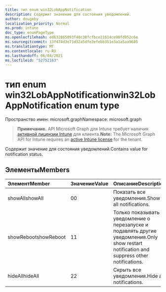 ```yaml
---
title: тип enum win32LobAppNotification
description: Содержит значение для состояния уведомлений.
author: dougeby
localization_priority: Normal
ms.prod: intune
doc_type: enumPageType
ms.openlocfilehash: ed632865093f40c38fcfbce21614ce98fd952c6e
ms.sourcegitcommit: 13f474d3e71d32a5dfe2efebb351e3a1a5aa9685
ms.translationtype: MT
ms.contentlocale: ru-RU
ms.lasthandoff: 06/04/2021
ms.locfileid: "52752163"
---
```

# <a name="win32lobappnotification-enum-type"></a><span data-ttu-id="e6cce-103">тип enum win32LobAppNotification</span><span class="sxs-lookup"><span data-stu-id="e6cce-103">win32LobAppNotification enum type</span></span>

<span data-ttu-id="e6cce-104">Пространство имен: microsoft.graph</span><span class="sxs-lookup"><span data-stu-id="e6cce-104">Namespace: microsoft.graph</span></span>

> <span data-ttu-id="e6cce-105">**Примечание.** API Microsoft Graph для Intune требует наличия [активной лицензии Intune](https://go.microsoft.com/fwlink/?linkid=839381) для клиента.</span><span class="sxs-lookup"><span data-stu-id="e6cce-105">**Note:** The Microsoft Graph API for Intune requires an [active Intune license](https://go.microsoft.com/fwlink/?linkid=839381) for the tenant.</span></span>

<span data-ttu-id="e6cce-106">Содержит значение для состояния уведомлений.</span><span class="sxs-lookup"><span data-stu-id="e6cce-106">Contains value for notification status.</span></span>

## <a name="members"></a><span data-ttu-id="e6cce-107">Элементы</span><span class="sxs-lookup"><span data-stu-id="e6cce-107">Members</span></span>
|<span data-ttu-id="e6cce-108">Элемент</span><span class="sxs-lookup"><span data-stu-id="e6cce-108">Member</span></span>|<span data-ttu-id="e6cce-109">Значение</span><span class="sxs-lookup"><span data-stu-id="e6cce-109">Value</span></span>|<span data-ttu-id="e6cce-110">Описание</span><span class="sxs-lookup"><span data-stu-id="e6cce-110">Description</span></span>|
|:---|:---|:---|
|<span data-ttu-id="e6cce-111">showAll</span><span class="sxs-lookup"><span data-stu-id="e6cce-111">showAll</span></span>|<span data-ttu-id="e6cce-112">0</span><span class="sxs-lookup"><span data-stu-id="e6cce-112">0</span></span>|<span data-ttu-id="e6cce-113">Показать все уведомления.</span><span class="sxs-lookup"><span data-stu-id="e6cce-113">Show all notifications.</span></span>|
|<span data-ttu-id="e6cce-114">showReboot</span><span class="sxs-lookup"><span data-stu-id="e6cce-114">showReboot</span></span>|<span data-ttu-id="e6cce-115">1</span><span class="sxs-lookup"><span data-stu-id="e6cce-115">1</span></span>|<span data-ttu-id="e6cce-116">Только показывать уведомление о перезапуске и подавлять другие уведомления.</span><span class="sxs-lookup"><span data-stu-id="e6cce-116">Only show restart notification and suppress other notifications.</span></span>|
|<span data-ttu-id="e6cce-117">hideAll</span><span class="sxs-lookup"><span data-stu-id="e6cce-117">hideAll</span></span>|<span data-ttu-id="e6cce-118">2</span><span class="sxs-lookup"><span data-stu-id="e6cce-118">2</span></span>|<span data-ttu-id="e6cce-119">Скрыть все уведомления.</span><span class="sxs-lookup"><span data-stu-id="e6cce-119">Hide all notifications.</span></span>|




